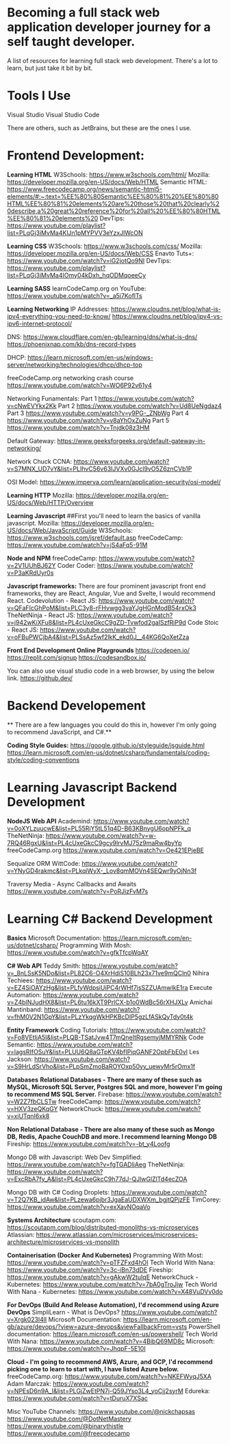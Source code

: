 # Becoming a full stack web application developer journey for a self taught developer.
A list of resources for learning full stack web development.
There's a lot to learn, but just take it bit by bit.

# Tools I Use
  Visual Studio
  Visual Studio Code
  
  There are others, such as JetBrains, but these are the ones I use.
  
# Frontend Development:  
**Learning HTML**
W3Schools:
https://www.w3schools.com/html/
Mozilla:
https://developer.mozilla.org/en-US/docs/Web/HTML
Semantic HTML:
https://www.freecodecamp.org/news/semantic-html5-elements/#:~:text=%EE%80%80Semantic%EE%80%81%20%EE%80%80HTML%EE%80%81%20elements%20are%20those%20that%20clearly%20describe,a%20great%20reference%20for%20all%20%EE%80%80HTML%EE%80%81%20elements%20
DevTips:
https://www.youtube.com/playlist?list=PLqGj3iMvMa4KlJn1pMYPVV3eYzxJlWcON

**Learning CSS**
W3Schools:
https://www.w3schools.com/css/
Mozilla:
https://developer.mozilla.org/en-US/docs/Web/CSS
Enavto Tuts+:
https://www.youtube.com/watch?v=iG2jotQo9NI
DevTips:
https://www.youtube.com/playlist?list=PLqGj3iMvMa4IOmy04kDxh_hqODMqoeeCy

**Learning SASS**
learnCodeCamp.org on YouTube:
https://www.youtube.com/watch?v=_a5j7KoflTs

**Learning Networking**
  IP Addresses:
  https://www.cloudns.net/blog/what-is-ipv4-everything-you-need-to-know/
  https://www.cloudns.net/blog/ipv4-vs-ipv6-internet-protocol/
  
  DNS:
  https://www.cloudflare.com/en-gb/learning/dns/what-is-dns/
  https://phoenixnap.com/kb/dns-record-types
  
  DHCP:
  https://learn.microsoft.com/en-us/windows-server/networking/technologies/dhcp/dhcp-top
  
  freeCodeCamp.org networking crash course 
  https://www.youtube.com/watch?v=WO6P92v61y4
  
  Networking Funamentals:
  Part 1 https://www.youtube.com/watch?v=cNwEVYkx2Kk
  Part 2 https://www.youtube.com/watch?v=Ud8UeNgdaz4
  Part 3 https://www.youtube.com/watch?v=y9PG-_ZNbWg
  Part 4 https://www.youtube.com/watch?v=v8aYhOxZuNg
  Part 5 https://www.youtube.com/watch?v=Tnjdk08z3HM 
  
  Default Gateway:
  https://www.geeksforgeeks.org/default-gateway-in-networking/
  
  Network Chuck CCNA:
  https://www.youtube.com/watch?v=S7MNX_UD7vY&list=PLIhvC56v63IJVXv0GJcl9vO5Z6znCVb1P
  
  OSI Model:
  https://www.imperva.com/learn/application-security/osi-model/
  
**Learning HTTP**
Mozilla:
https://developer.mozilla.org/en-US/docs/Web/HTTP/Overview

**Learning Javascript**
##First you'll need to learn the basics of vanilla javascript.
Mozilla: 
https://developer.mozilla.org/en-US/docs/Web/JavaScript/Guide
W3Schools:
https://www.w3schools.com/jsref/default.asp
freeCodeCamp:
https://www.youtube.com/watch?v=jS4aFq5-91M

**Node and NPM**
freeCodeCamp:
https://www.youtube.com/watch?v=2V1UUhBJ62Y
Coder Coder:
https://www.youtube.com/watch?v=P3aKRdUyr0s

**Javascript frameworks:**
There are four prominent javascript front end frameworks, they are React, Angular, Vue and Svelte, I would recommend React.
Codevolution - React JS:
https://www.youtube.com/watch?v=QFaFIcGhPoM&list=PLC3y8-rFHvwgg3vaYJgHGnModB54rxOk3
TheNetNinja - React JS: 
https://www.youtube.com/watch?v=j942wKiXFu8&list=PL4cUxeGkcC9gZD-Tvwfod2gaISzfRiP9d
Code Stoic - React JS:
https://www.youtube.com/watch?v=oFBuPWCjbA4&list=PLSsAz5wf2lkK_ekd0J__44KG6QoXetZza

**Front End Development Online Playgrounds**
https://codepen.io/
https://replit.com/signup
https://codesandbox.io/

You can also use visual studio code in a web browser, by using the below link.
https://github.dev/


# Backend Developement
** There are a few languages you could do this in, however I'm only going to recommend JavaScript, and C#.**

**Coding Style Guides:**
https://google.github.io/styleguide/jsguide.html
https://learn.microsoft.com/en-us/dotnet/csharp/fundamentals/coding-style/coding-conventions

# Learning Javascript Backend Development

**NodeJS Web API**
Academind:
https://www.youtube.com/watch?v=0oXYLzuucwE&list=PL55RiY5tL51q4D-B63KBnygU6opNPFk_q
TheNetNinja:
https://www.youtube.com/watch?v=w-7RQ46RgxU&list=PL4cUxeGkcC9gcy9lrvMJ75z9maRw4byYp
freeCodeCamp.org
https://www.youtube.com/watch?v=Oe421EPjeBE

Sequalize ORM
WittCode:
https://www.youtube.com/watch?v=YNyGD4rakmc&list=PLkqiWyX-_Lov8qmMOVn4SEQwr9yOjNn3f

Traversy Media - Async Callbacks and Awaits
https://www.youtube.com/watch?v=PoRJizFvM7s

# Learning C# Backend Development

**Basics**
Microsoft Documentation:
https://learn.microsoft.com/en-us/dotnet/csharp/
Programming With Mosh:
https://www.youtube.com/watch?v=gfkTfcpWqAY


**C# Web API**
Teddy Smith:
https://www.youtube.com/watch?v=_8nLSsK5NDo&list=PL82C6-O4XrHdiS10BLh23x71ve9mQCln0
Nihira Techiees:
https://www.youtube.com/watch?v=EZ4SiOAYzHg&list=PLfyWdpsiUiPC4rWHf7isSZZUAmwIkE1ra
Execute Automation:
https://www.youtube.com/watch?v=Z4bINJudHX8&list=PL6tu16kXT9PrlCX-b1o0WdBc56rXHJXLy
Amichai Mantinband:
https://www.youtube.com/watch?v=fhM0V2N1GpY&list=PLzYkqgWkHPKBcDIP5gzLfASkQyTdy0t4k

**Entity Framework**
Coding Tutorials:
https://www.youtube.com/watch?v=Fo8VEtIjA5I&list=PLQB-TSatJvw4T7mQneItRgsemyjMMYRNk
Code Semantic:
https://www.youtube.com/watch?v=lagsRIfOSuY&list=PLUU6Q8aGTpKV4bfIPiqGANF2OpbFbE0vl
Les Jackson:
https://www.youtube.com/watch?v=S9HrLdSrVho&list=PLpSmZmoBaROYOxp50yy_uewyMr5rOmx1f

**Databases**
**Relational Databases - There are many of these such as MySQL, Microsoft SQL Server, Postgres SQL and more, however I'm going to recommend MS SQL Server.**
Firebase:
https://www.youtube.com/watch?v=W2Z7fbCLSTw
freeCodeCamp:
https://www.youtube.com/watch?v=HXV3zeQKqGY
NetworkChuck:
https://www.youtube.com/watch?v=xiUTqnI6xk8

**Non Relational Database - There are also many of these such as Mongo DB, Redis, Apache CouchDB and more. I recommend learning Mongo DB**
Fireship:
https://www.youtube.com/watch?v=-bt_y4Loofg

Mongo DB with Javascript:
Web Dev Simplified:
https://www.youtube.com/watch?v=fgTGADljAeg
TheNetNinja:
https://www.youtube.com/watch?v=ExcRbA7fy_A&list=PL4cUxeGkcC9h77dJ-QJlwGlZlTd4ecZOA

Mongo DB with C#
Coding Droplets:
https://www.youtube.com/watch?v=T2Q7KB_jdAw&list=PLzewa6pjbr3JgaEaUDXWXm_bgjtQPjzFE
TimCorey:
https://www.youtube.com/watch?v=exXavNOqaVo

**Systems Architecture**
scoutapm.com:
https://scoutapm.com/blog/distributed-monoliths-vs-microservices
Atlassian:
https://www.atlassian.com/microservices/microservices-architecture/microservices-vs-monolith

**Containerisation (Docker And Kubernetes)**
Programming With Most:
https://www.youtube.com/watch?v=pTFZFxd4hOI
Tech World With Nana:
https://www.youtube.com/watch?v=3c-iBn73dDE
Fireship:
https://www.youtube.com/watch?v=gAkwW2tuIqE
NetworkChuck - Kubernetes:
https://www.youtube.com/watch?v=7bA0gTroJjw
Tech World With Nana - Kubernetes:
https://www.youtube.com/watch?v=X48VuDVv0do

**For DevOps (Build And Release Automation), I'd recommend using Azure DevOps**
SimpliLearn - What is DevOps?
https://www.youtube.com/watch?v=Xrgk023l4lI
Microsoft Documentation:
https://learn.microsoft.com/en-gb/azure/devops/?view=azure-devops&viewFallbackFrom=vsts
PowerShell documentation:
https://learn.microsoft.com/en-us/powershell/
Tech World With Nana:
https://www.youtube.com/watch?v=4BibQ69MD8c
Microsoft:
https://www.youtube.com/watch?v=JhqpF-5E10I

**Cloud - I'm going to recommend AWS, Azure, and GCP, I'd recommend picking one to learn to start with, I have listed Azure below.**
freeCodeCamp.org:
https://www.youtube.com/watch?v=NKEFWyqJ5XA
Adam Marczak:
https://www.youtube.com/watch?v=NPEsD6n9A_I&list=PLGjZwEtPN7j-Q59JYso3L4_yoCjj2syrM
Edureka:
https://www.youtube.com/watch?v=tDuruX7XSac

Misc YouTube Channels:
https://www.youtube.com/@nickchapsas
https://www.youtube.com/@DotNetMastery
https://www.youtube.com/@binarythistle
https://www.youtube.com/@freecodecamp
